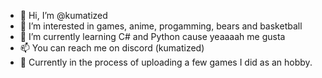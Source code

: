 - 👋 Hi, I’m @kumatized
- 👀 I’m interested in games, anime, progamming, bears and basketball
- 🌱 I’m currently learning C# and Python cause yeaaaah me gusta
- 📫 You can reach me on discord (kumatized)
- 🐻 Currently in the process of uploading a few games I did as an hobby.

<!---
kumatized/kumatized is a ✨ special ✨ repository because its `README.md` (this file) appears on your GitHub profile.
You can click the Preview link to take a look at your changes.
--->

